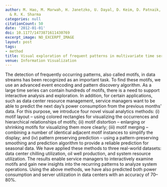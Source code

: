 ```yaml
---
author: M. Hao, M. Marwah, H. Janetzko, U. Dayal, D. Keim, D. Patnaik, N. Ramakrishnan
  & R. K. Sharma
categories: null
citationCount: 50
date: '2012-01-01'
doi: 10.1177/1473871611430769
excerpt_image: NO_EXCERPT_IMAGE
layout: post
tags:
- method
title: Visual exploration of frequent patterns in multivariate time series
venue: Information Visualization
---
```

The detection of frequently occurring patterns, also called motifs, in data streams has been recognized as an important task. To find these motifs, we use an advanced event encoding and pattern discovery algorithm. As a large time series can contain hundreds of motifs, there is a need to support interactive analysis and exploration. In addition, for certain applications, such as data center resource management, service managers want to be able to predict the next day’s power consumption from the previous months’ data. For this purpose, we introduce four novel visual analytics methods: (i) motif layout – using colored rectangles for visualizing the occurrences and hierarchical relationships of motifs; (ii) motif distortion – enlarging or shrinking motifs for visualizing them more clearly; (iii) motif merging – combining a number of identical adjacent motif instances to simplify the display; and (iv) pattern preserving prediction – using a pattern-preserving smoothing and prediction algorithm to provide a reliable prediction for seasonal data. We have applied these methods to three real-world datasets: data center chilling utilization, oil well production, and system resource utilization. The results enable service managers to interactively examine motifs and gain new insights into the recurring patterns to analyze system operations. Using the above methods, we have also predicted both power consumption and server utilization in data centers with an accuracy of 70–80%.
